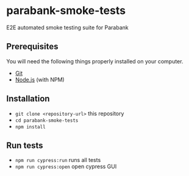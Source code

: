 # parabank-smoke-tests
E2E automated smoke testing suite for Parabank

## Prerequisites

You will need the following things properly installed on your computer.

- [Git](https://git-scm.com/)
- [Node.js](https://nodejs.org/) (with NPM)

## Installation

- `git clone <repository-url>` this repository
- `cd parabank-smoke-tests`
- `npm install`

## Run tests

- `npm run cypress:run` runs all tests
- `npm run cypress:open` open cypress GUI
